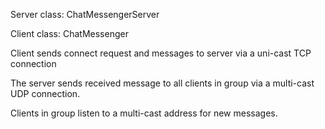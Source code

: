 Server class: ChatMessengerServer

Client class: ChatMessenger 

Client sends connect request and messages to server via a uni-cast TCP connection 

The server sends received message to all clients in group via a multi-cast UDP connection. 

Clients in group listen to a multi-cast address for new messages.
